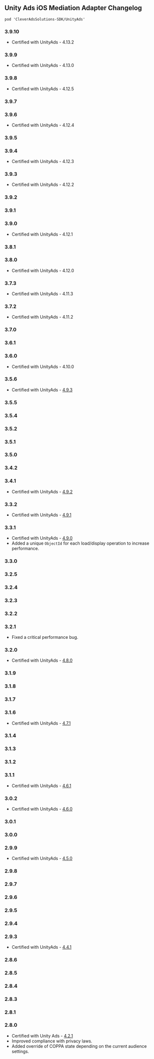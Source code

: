 ## Unity Ads iOS Mediation Adapter Changelog
`pod 'CleverAdsSolutions-SDK/UnityAds'`

### 3.9.10
- Certified with UnityAds - 4.13.2

### 3.9.9
- Certified with UnityAds - 4.13.0

### 3.9.8
- Certified with UnityAds - 4.12.5

### 3.9.7

### 3.9.6
- Certified with UnityAds - 4.12.4

### 3.9.5

### 3.9.4
- Certified with UnityAds - 4.12.3

### 3.9.3
- Certified with UnityAds - 4.12.2

### 3.9.2

### 3.9.1

### 3.9.0
- Certified with UnityAds - 4.12.1

### 3.8.1

### 3.8.0
- Certified with UnityAds - 4.12.0

### 3.7.3
- Certified with UnityAds - 4.11.3

### 3.7.2
- Certified with UnityAds - 4.11.2

### 3.7.0

### 3.6.1

### 3.6.0
- Certified with UnityAds - 4.10.0

### 3.5.6
- Certified with UnityAds - [4.9.3](https://docs.unity.com/ads/en-us/manual/Changelog)

### 3.5.5

### 3.5.4

### 3.5.2

### 3.5.1

### 3.5.0

### 3.4.2

### 3.4.1
- Certified with UnityAds - [4.9.2](https://docs.unity.com/ads/en-us/manual/Changelog)

### 3.3.2
- Certified with UnityAds - [4.9.1](https://github.com/Unity-Technologies/unity-ads-ios/releases)

### 3.3.1
- Certified with UnityAds - [4.9.0](https://github.com/Unity-Technologies/unity-ads-ios/releases)
- Added a unique `ObjectId` for each load/display operation to increase performance.

### 3.3.0

### 3.2.5

### 3.2.4

### 3.2.3

### 3.2.2

### 3.2.1
- Fixed a critical performance bug.

### 3.2.0
- Certified with UnityAds - [4.8.0](https://github.com/Unity-Technologies/unity-ads-ios/releases)

### 3.1.9

### 3.1.8

### 3.1.7

### 3.1.6
- Certified with UnityAds - [4.7.1](https://github.com/Unity-Technologies/unity-ads-ios/releases)

### 3.1.4

### 3.1.3

### 3.1.2

### 3.1.1
- Certified with UnityAds - [4.6.1](https://github.com/Unity-Technologies/unity-ads-ios/releases)

### 3.0.2
- Certified with UnityAds - [4.6.0](https://github.com/Unity-Technologies/unity-ads-ios/releases)

### 3.0.1

### 3.0.0

### 2.9.9
- Certified with UnityAds - [4.5.0](https://github.com/Unity-Technologies/unity-ads-ios/releases)

### 2.9.8

### 2.9.7

### 2.9.6

### 2.9.5

### 2.9.4

### 2.9.3
- Certified with UnityAds - [4.4.1](https://github.com/Unity-Technologies/unity-ads-ios/releases)

### 2.8.6

### 2.8.5

### 2.8.4

### 2.8.3

### 2.8.1

### 2.8.0
- Certified with Unity Ads - [4.2.1](https://github.com/Unity-Technologies/unity-ads-ios/releases)
- Improved compliance with privacy laws.
- Added override of COPPA state depending on the current audience settings.